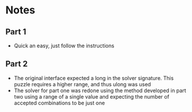 # Notes

## Part 1
- Quick an easy, just follow the instructions

## Part 2
- The original interface expected a long in the solver signature. This puzzle requires a higher range, and thus ulong was used
- The solver for part one was redone using the method developed in part two using a range of a single value and expecting the number of accepted combinations to be just one
